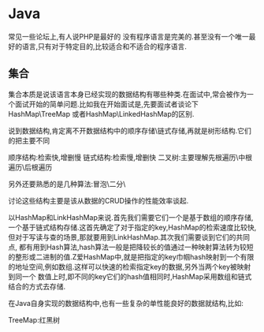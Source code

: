 # Java

常见一些论坛上,有人说PHP是最好的
没有程序语言是完美的.甚至没有一个唯一最好的语言,只有对于特定目的,比较适合和不适合的程序语言.

## 集合

集合本质是说该语言本身已经实现的数据结构有哪些种类.在面试中,常会被作为一个面试开始的简单问题.比如我在开始面试是,先要面试者谈论下HashMap\TreeMap 或者HashMap\LinkedHashMap的区别.

说到数据结构,肯定离不开数据结构中的顺序存储\链式存储,再就是树形结构.它们的把主要不同

顺序结构:检索快,增删慢
链式结构:检索慢,增删快
二叉树:主要理解先根遍历\中根遍历\后根遍历

另外还要熟悉的是几种算法:冒泡\二分\

讨论这些结构主要是该从数据的CRUD操作的性能效率谈起.

以HashMap和LinkHashMap来说.首先我们需要它们一个是基于数组的顺序存储,一个基于链式结构存储.这首先确定了对于指定的key,HashMap的检索速度比较快,但对于写读与查的场景,那就要用到LinkHashMap.其次我们需要谈到它们的共同点,
都有用到Hash算法,hash算法一般是把降较长的值通过一种映射算法转为较短的整形或二进制的值.Z爱HashMap中,就是把指定的key巾帼hash映射到一个有限的地址空间,例如数组.这样可以快速的检索指定key的数据,另外当两个key被映射到同一个
数值上时,即不同的key它们的hash值相同时,HashMap采用数组和链式结合的方式去存储.


在Java自身实现的数据结构中,也有一些复杂的单性能良好的数据就结构,比如:

TreeMap:红黑树



























